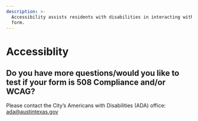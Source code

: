 ```yaml
---
description: >-
  Accessibility assists residents with disabilities in interacting with your
  form.
---
```


# Accessiblity

## **Do you have more questions/would you like to test if your form is  508 Compliance and/or WCAG?**

Please contact the City’s Americans with Disabilities \(ADA\) office: ada@austintexas.gov



